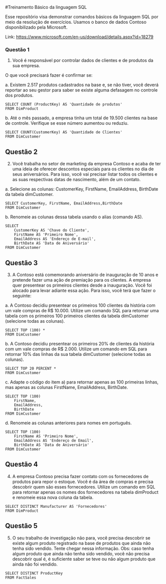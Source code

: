 #Treinamento Básico da linguagem SQL

Esse repositório visa demonstrar comandos básicos da linguagem SQL por meio da resolução de exercícios. Usamos o banco de dados Contoso disponibilizado pela Microsoft.

Link: https://www.microsoft.com/en-us/download/details.aspx?id=18279

### Questão 1 ###

1. Você é responsável por controlar dados de clientes e de produtos da sua empresa.

O que você precisará fazer é confirmar se:

a. Existem 2.517 produtos cadastrados na base e, se não tiver, você deverá reportar ao seu gestor para saber se existe alguma defasagem no controle dos produtos.

```
SELECT COUNT (ProductKey) AS 'Quantidade de produtos'
FROM DimProduct
```

b. Até o mês passado, a empresa tinha um total de 19.500 clientes na base de controle. Verifique se esse número aumentou ou reduziu.

```
SELECT COUNT(CustomerKey) AS 'Quantidade de Clientes'
FROM DimCustomer
```
  
## Questão 2 ##

2. Você trabalha no setor de marketing da empresa Contoso e acaba de ter uma ideia de oferecer descontos especiais para os clientes no dia de seus aniversários.
Para isso, você vai precisar listar todos os clientes e as suas respectivas datas de nascimento, além de um contato.

a. Selecione as colunas: CustomerKey, FirstName, EmailAddress, BirthDate da tabela dimCustomer.

```
SELECT CustomerKey, FirstName, EmailAddress,BirthDate
FROM DimCustomer
```

b. Renomeie as colunas dessa tabela usando o alias (comando AS).

```
SELECT 
	CustomerKey AS 'Chave do Cliente', 
	FirstName AS 'Primeiro Nome', 
	EmailAddress AS 'Endereço de E-mail',
	BirthDate AS 'Data de Aniversário'
FROM DimCustomer
```

## Questão 3 ##

3. A Contoso está comemorando aniversário de inauguração de 10 anos e pretende fazer uma ação de premiação para os clientes. A empresa quer presentear os primeiros
clientes desde a inauguração. Você foi alocado para levar adiante essa ação. Para isso, você terá que fazer o seguinte:

a. A Contoso decidiu presentear os primeiros 100 clientes da história com um vale compras de R$ 10.000. Utilize um comando SQL para retornar uma tabela com os 
primeiros 100 primeiros clientes da tabela dimCustomer (selecione todas as colunas).

```
SELECT TOP (100) * 
FROM DimCustomer
```

b. A Contoso decidiu presentear os primeiros 20% de clientes da história com um vale compras de R$ 2.000. Utilize um comando em SQL para retornar 10% das linhas da sua
tabela dimCustomer (selecione todas as colunas).

```
SELECT TOP 20 PERCENT *
FROM DimCustomer
```

c. Adapte o código do item a) para retornar apenas as 100 primeiras linhas, mas apenas as colunas FirstName, EmailAddress, BirthDate.

```
SELECT TOP (100) 
	FirstName,
	EmailAddress,
	BirthDate
FROM DimCustomer
```

d. Renomeie as colunas anteriores para nomes em português.

```
SELECT TOP (100) 
	FirstName AS 'Primeiro Nome',
	EmailAddress AS 'Endereço de Email',
	BirthDate AS 'Data de Aniversário'
FROM DimCustomer
```
## Questão 4 ##

4. A empresa Contoso precisa fazer contato com os fornecedores de produtos para repor o estoque. Você é da área de compras e precisa descobrir quem são esses
fornecedores. Utilize um comando em SQL para retornar apenas os nomes dos fornecedores na tabela dimProduct e renomeie essa nova coluna da tabela.

```
SELECT DISTINCT Manufacturer AS 'Fornecedores'
FROM DimProduct
```

## Questão 5 ##
5. O seu trabalho de investigação não para, você precisa descobrir se existe algum produto registrado na base de produtos que ainda não tenha sido vendido. Tente
chegar nessa informação.
Obs: caso tenha algum produto que ainda não tenha sido vendido, você não precisa descobrir qual é, é suficiente saber se teve ou não algum produto que ainda não 
foi vendido.

```
SELECT DISTINCT ProductKey 
FROM FactSales
```
